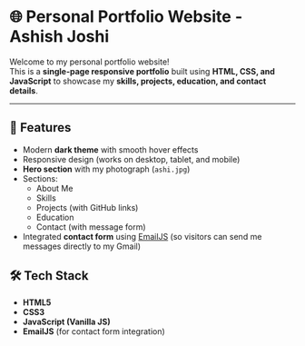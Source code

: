 # 🌐 Personal Portfolio Website - Ashish Joshi

Welcome to my personal portfolio website!  
This is a **single-page responsive portfolio** built using **HTML, CSS, and JavaScript** to showcase my **skills, projects, education, and contact details**.  

---

## 🚀 Features
- Modern **dark theme** with smooth hover effects  
- Responsive design (works on desktop, tablet, and mobile)  
- **Hero section** with my photograph (`ashi.jpg`)  
- Sections:
  - About Me
  - Skills
  - Projects (with GitHub links)
  - Education
  - Contact (with message form)  
- Integrated **contact form** using [EmailJS](https://www.emailjs.com) (so visitors can send me messages directly to my Gmail)  

## 🛠️ Tech Stack
- **HTML5**  
- **CSS3**  
- **JavaScript (Vanilla JS)**  
- **EmailJS** (for contact form integration)  
